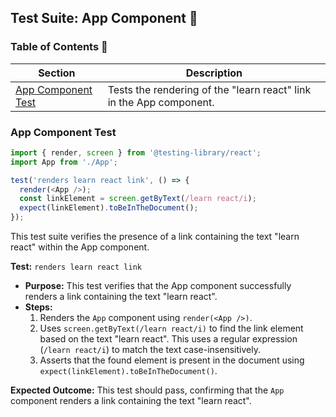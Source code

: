 ##  Test Suite: App Component 🧪

### Table of Contents 📑

| Section | Description | 
|---|---|
|  [App Component Test](#app-component-test) |  Tests the rendering of the "learn react" link in the App component. |

### App Component Test  

```javascript
import { render, screen } from '@testing-library/react';
import App from './App';

test('renders learn react link', () => {
  render(<App />);
  const linkElement = screen.getByText(/learn react/i);
  expect(linkElement).toBeInTheDocument();
});
```

This test suite verifies the presence of a link containing the text "learn react" within the App component.

**Test:** `renders learn react link`

* **Purpose:** This test verifies that the App component successfully renders a link containing the text "learn react".
* **Steps:**
    1. Renders the `App` component using `render(<App />)`.
    2. Uses `screen.getByText(/learn react/i)` to find the link element based on the text "learn react". This uses a regular expression (`/learn react/i`) to match the text case-insensitively. 
    3. Asserts that the found element is present in the document using `expect(linkElement).toBeInTheDocument()`.

**Expected Outcome:** This test should pass, confirming that the `App` component renders a link containing the text "learn react". 
